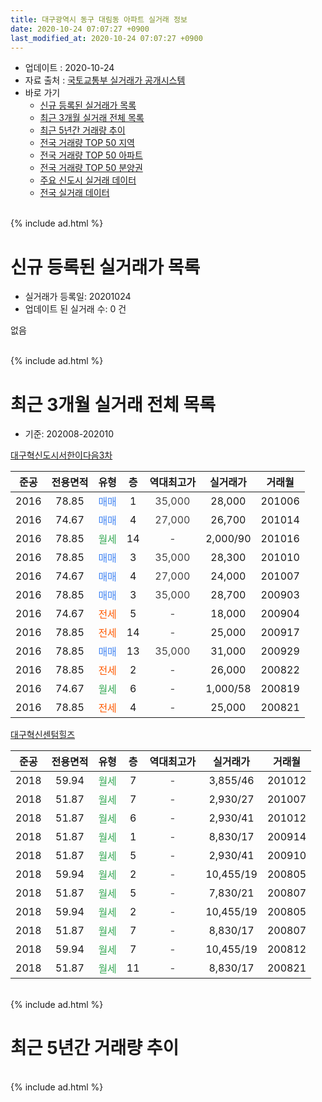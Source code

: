 ```yaml
---
title: 대구광역시 동구 대림동 아파트 실거래 정보
date: 2020-10-24 07:07:27 +0900
last_modified_at: 2020-10-24 07:07:27 +0900
---
```


* 업데이트 : 2020-10-24
* 자료 출처 : [국토교통부 실거래가 공개시스템](http://rt.molit.go.kr)
* 바로 가기
    * [신규 등록된 실거래가 목록](#신규-등록된-실거래가-목록)
    * [최근 3개월 실거래 전체 목록](#최근-3개월-실거래-전체-목록)
    * [최근 5년간 거래량 추이](#최근-5년간-거래량-추이)
    * [전국 거래량 TOP 50 지역](https://inasie.github.io/apt-trade-info/최근-3개월-전국에서-가장-거래가-많이-발생한-지역)
    * [전국 거래량 TOP 50 아파트](https://inasie.github.io/apt-trade-info/최근-3개월-전국에서-가장-거래가-많이-발생한-아파트)
    * [전국 거래량 TOP 50 분양권](https://inasie.github.io/apt-trade-info/최근-3개월-전국에서-가장-거래가-많이-발생한-분양권)
    * [주요 신도시 실거래 데이터](https://inasie.github.io/apt-trade-info/주요-신도시)
    * [전국 실거래 데이터](https://inasie.github.io/apt-trade-info/전국)
<br>
{% include ad.html %}
<br>

# 신규 등록된 실거래가 목록
* 실거래가 등록일: 20201024
* 업데이트 된 실거래 수: 0 건

없음

<br>
{% include ad.html %}
<br>

# 최근 3개월 실거래 전체 목록
* 기준: 202008-202010


[대구혁신도시서한이다음3차](https://search.naver.com/search.naver?query=%EB%8C%80%EA%B5%AC%EA%B4%91%EC%97%AD%EC%8B%9C+%EB%8F%99%EA%B5%AC+%EB%8C%80%EB%A6%BC%EB%8F%99+%EB%8C%80%EA%B5%AC%ED%98%81%EC%8B%A0%EB%8F%84%EC%8B%9C%EC%84%9C%ED%95%9C%EC%9D%B4%EB%8B%A4%EC%9D%8C3%EC%B0%A8)

|준공|전용면적|유형|층|역대최고가|실거래가|거래월|
|:---:|:---:|:---:|:---:|:---:|:---:|:---:|
|2016|78.85|<span style="color:#4285f3">매매</span>|1|<span style="color:#444444">35,000</span>|28,000|201006|
|2016|74.67|<span style="color:#4285f3">매매</span>|4|<span style="color:#444444">27,000</span>|26,700|201014|
|2016|78.85|<span style="color:#34a853">월세</span>|14|<span style="color:#444444">-</span>|2,000/90|201016|
|2016|78.85|<span style="color:#4285f3">매매</span>|3|<span style="color:#444444">35,000</span>|28,300|201010|
|2016|74.67|<span style="color:#4285f3">매매</span>|4|<span style="color:#444444">27,000</span>|24,000|201007|
|2016|78.85|<span style="color:#4285f3">매매</span>|3|<span style="color:#444444">35,000</span>|28,700|200903|
|2016|74.67|<span style="color:#ff5a00">전세</span>|5|<span style="color:#444444">-</span>|18,000|200904|
|2016|78.85|<span style="color:#ff5a00">전세</span>|14|<span style="color:#444444">-</span>|25,000|200917|
|2016|78.85|<span style="color:#4285f3">매매</span>|13|<span style="color:#444444">35,000</span>|31,000|200929|
|2016|78.85|<span style="color:#ff5a00">전세</span>|2|<span style="color:#444444">-</span>|26,000|200822|
|2016|74.67|<span style="color:#34a853">월세</span>|6|<span style="color:#444444">-</span>|1,000/58|200819|
|2016|78.85|<span style="color:#ff5a00">전세</span>|4|<span style="color:#444444">-</span>|25,000|200821|

[대구혁신센텀힐즈](https://search.naver.com/search.naver?query=%EB%8C%80%EA%B5%AC%EA%B4%91%EC%97%AD%EC%8B%9C+%EB%8F%99%EA%B5%AC+%EB%8C%80%EB%A6%BC%EB%8F%99+%EB%8C%80%EA%B5%AC%ED%98%81%EC%8B%A0%EC%84%BC%ED%85%80%ED%9E%90%EC%A6%88)

|준공|전용면적|유형|층|역대최고가|실거래가|거래월|
|:---:|:---:|:---:|:---:|:---:|:---:|:---:|
|2018|59.94|<span style="color:#34a853">월세</span>|7|<span style="color:#444444">-</span>|3,855/46|201012|
|2018|51.87|<span style="color:#34a853">월세</span>|7|<span style="color:#444444">-</span>|2,930/27|201007|
|2018|51.87|<span style="color:#34a853">월세</span>|6|<span style="color:#444444">-</span>|2,930/41|201012|
|2018|51.87|<span style="color:#34a853">월세</span>|1|<span style="color:#444444">-</span>|8,830/17|200914|
|2018|51.87|<span style="color:#34a853">월세</span>|5|<span style="color:#444444">-</span>|2,930/41|200910|
|2018|59.94|<span style="color:#34a853">월세</span>|2|<span style="color:#444444">-</span>|10,455/19|200805|
|2018|51.87|<span style="color:#34a853">월세</span>|5|<span style="color:#444444">-</span>|7,830/21|200807|
|2018|59.94|<span style="color:#34a853">월세</span>|2|<span style="color:#444444">-</span>|10,455/19|200805|
|2018|51.87|<span style="color:#34a853">월세</span>|7|<span style="color:#444444">-</span>|8,830/17|200807|
|2018|59.94|<span style="color:#34a853">월세</span>|7|<span style="color:#444444">-</span>|10,455/19|200812|
|2018|51.87|<span style="color:#34a853">월세</span>|11|<span style="color:#444444">-</span>|8,830/17|200821|


<br>
{% include ad.html %}
<br>

# 최근 5년간 거래량 추이


<div style="width:100%;">
    <canvas id="deal_progress" height="200"></canvas>
</div>

<script>
new Chart(document.getElementById("deal_progress"), {
    type: 'line',
    data: {
        labels: ['201510','201511','201512','201601','201602','201603','201604','201605','201606','201607','201608','201609','201610','201611','201612','201701','201702','201703','201704','201705','201706','201707','201708','201709','201710','201711','201712','201801','201802','201803','201804','201805','201806','201807','201808','201809','201810','201811','201812','201901','201902','201903','201904','201905','201906','201907','201908','201909','201910','201911','201912','202001','202002','202003','202004','202005','202006','202007','202008','202009','202010'],
        datasets: [{
            label: '매매',
            pointRadius: 1,
            data: [0, 0, 0, 0, 0, 0, 0, 0, 0, 0, 0, 1, 1, 1, 0, 1, 0, 1, 0, 0, 0, 0, 0, 2, 0, 1, 2, 0, 1, 0, 0, 2, 0, 0, 0, 3, 1, 1, 0, 1, 0, 0, 2, 2, 0, 1, 0, 2, 1, 1, 1, 1, 3, 2, 4, 0, 3, 6, 0, 2, 4],
            borderColor: "rgba(255, 201, 14, 1)",
            backgroundColor: "rgba(255, 201, 14, 0.5)",
            fill: false,
            lineTension: 0
        },{
            label: '전월세',
            pointRadius: 1,
            data: [0, 0, 0, 0, 0, 0, 0, 2, 10, 16, 31, 19, 1, 3, 3, 1, 2, 1, 3, 1, 1, 2, 4, 3, 1, 3, 1, 3, 46, 39, 14, 7, 13, 11, 12, 7, 13, 7, 9, 6, 4, 1, 7, 5, 7, 3, 6, 6, 7, 9, 6, 3, 2, 7, 47, 16, 17, 13, 9, 4, 4],
            borderColor: "rgba(0, 141, 185, 1)",
            backgroundColor: "rgba(0, 141, 185, 0.5)",
            fill: false,
            lineTension: 0
        }
        ]
    },
    options: {
        responsive: true,
        title: {
            display: false
        },
        tooltips: {
            mode: 'index',
            intersect: false
        },
        hover: {
            mode: 'nearest',
            intersect: true
        },
        scales: {
            xAxes: [{
                display: true,
                scaleLabel: {
                    display: true,
                    labelString: '년/월'
                }
            }],
            yAxes: [{
                display: true,
                ticks: {
                    suggestedMin: 0,
                },
                scaleLabel: {
                    display: true,
                    labelString: '실거래 수'
                }
            }]
        }
    }
});

</script>


<br>
{% include ad.html %}
<br>

